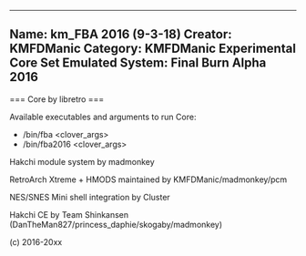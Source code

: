 -----------------------
Name: km_FBA 2016 (9-3-18)
Creator: KMFDManic
Category: KMFDManic Experimental Core Set
Emulated System: Final Burn Alpha 2016
-----------------------
=== Core by libretro ===

Available executables and arguments to run Core:
- /bin/fba <rom> <clover_args>
- /bin/fba2016 <rom> <clover_args>

Hakchi module system by madmonkey

RetroArch Xtreme + HMODS maintained by KMFDManic/madmonkey/pcm

NES/SNES Mini shell integration by Cluster

Hakchi CE by Team Shinkansen (DanTheMan827/princess_daphie/skogaby/madmonkey)

(c) 2016-20xx
